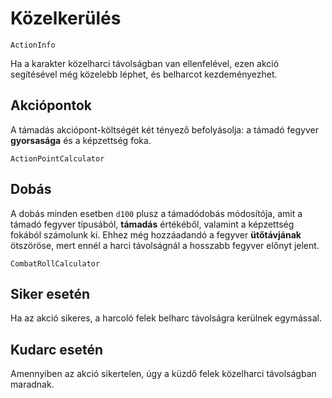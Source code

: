 # Közelkerülés

`ActionInfo`

Ha a karakter közelharci távolságban van ellenfelével, ezen akció segítésével még közelebb léphet, és belharcot kezdeményezhet.

## Akciópontok

A támadás akciópont-költségét két tényező befolyásolja: a támadó fegyver **gyorsasága** és a képzettség foka.

`ActionPointCalculator`

## Dobás

A dobás minden esetben `d100` plusz a támadódobás módosítója, amit a támadó fegyver típusából, **támadás** értékéből, valamint a képzettség fokából számolunk ki. Ehhez még hozzáadandó a fegyver **ütőtávjának** ötszöröse, mert ennél a harci távolságnál a hosszabb fegyver előnyt jelent.

`CombatRollCalculator`

## Siker esetén

Ha az akció sikeres, a harcoló felek belharc távolságra kerülnek egymással.

## Kudarc esetén

Amennyiben az akció sikertelen, úgy a küzdő felek közelharci távolságban maradnak.


